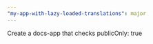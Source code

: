 ```yaml
---
"my-app-with-lazy-loaded-translations": major
---
```


Create a docs-app that checks publicOnly: true
